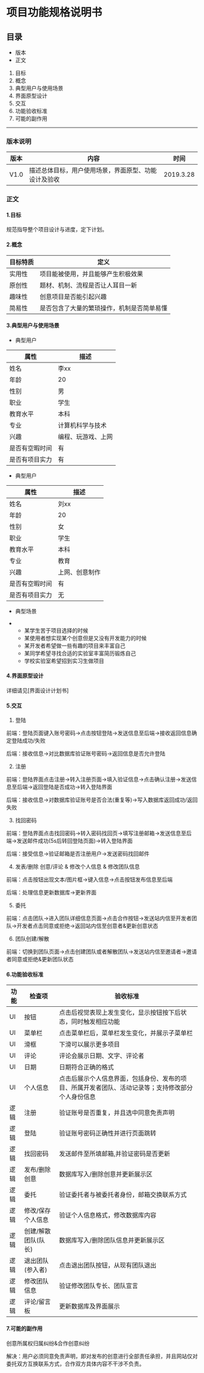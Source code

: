 # 项目功能规格说明书		 

## 目录

- 版本
- 正文

1. 目标
2. 概念
3. 典型用户与使用场景
4. 界面原型设计
5. 交互
6. 功能验收标准
7. 可能的副作用

------

### 版本说明

| 版本 | 内容                                                 | 时间      |
| ---- | ---------------------------------------------------- | --------- |
| V1.0 | 描述总体目标，用户使用场景，界面原型、功能设计及验收 | 2019.3.28 |

### 正文

#### 1.目标

规范指导整个项目设计与进度，定下计划。

#### 2.概念

| 目标特质 | 定义                                       |
| -------- | ------------------------------------------ |
| 实用性   | 项目能被使用，并且能够产生积极效果         |
| 原创性   | 题材、机制、流程是否让人耳目一新           |
| 趣味性   | 创意项目是否能引起兴趣                     |
| 简易性   | 是否包含了大量的繁琐操作，机制是否简单易懂 |

#### 3.典型用户与使用场景

- 典型用户

| 属性           | 描述               |
| -------------- | ------------------ |
| 姓名           | 李xx               |
| 年龄           | 20                 |
| 性别           | 男                 |
| 职业           | 学生               |
| 教育水平       | 本科               |
| 专业           | 计算机科学与技术   |
| 兴趣           | 编程、玩游戏、上网 |
| 是否有空暇时间 | 有                 |
| 是否有项目实力 | 有                 |

- 典型用户

| 属性           | 描述           |
| -------------- | -------------- |
| 姓名           | 刘xx           |
| 年龄           | 20             |
| 性别           | 女             |
| 职业           | 学生           |
| 教育水平       | 本科           |
| 专业           | 教育           |
| 兴趣           | 上网、创意制作 |
| 是否有空暇时间 | 有             |
| 是否有项目实力 | 无             |

- 典型场景 

- - 某学生苦于项目选择的时候
  - 某使用者想实现某个创意但是又没有开发能力的时候
  - 某开发者希望做一些有趣的项目来丰富自己
  - 某同学希望寻找合适的实验室丰富简历锻炼自己
  - 学校实验室希望招到实习生做项目

#### 4.界面原型设计

详细请见[界面设计计划书]

#### 5.交互

1. 登陆

前端：登陆页面键入账号密码->点击按钮登陆->发送信息至后端->接收返回信息确定登陆成功/失败

后端：接收信息->对比数据库验证账号密码->返回信息是否允许登陆

2. 注册

前端：登陆界面点击注册->转入注册页面->填入验证信息->点击确认注册->发送信息至后端->返回登陆是否成功->转入登陆界面

后端：接收信息->对数据库验证账号是否合法(重复等)->写入数据库返回成功/返回失败

3. 找回密码

前端：登陆界面点击找回密码->转入密码找回页->填写注册邮箱->发送信息至后端->发送邮件成功(5s后转回登陆页面)->转入登陆界面

后端：接受信息->验证邮箱是否注册用户->发送密码找回邮件

4. 发表/删除 创意/评论  & 修改个人信息 & 修改团队信息

前端：点击按钮出现文本/图片框->键入信息->点击按钮发布信息至后端

后端：处理信息更新数据库->更新界面

5. 委托

前端：点击团队->进入团队详细信息页面->点击合作按钮->发送站内信至开发者团队->开发者点击同意或拒绝->返回站内信至创意者&更新创意状态

6. 团队创建/解散

前端：切换到团队页面->点击创建团队或者解散团队->发送站内信至邀请者->邀请者同意或拒绝&更新团队状态

#### 6.功能验收标准

| 功能 | 检查项              | 验收标准                                                     |
| ---- | ------------------- | ------------------------------------------------------------ |
| UI   | 按钮                | 点击后视觉表现上发生变化，显示按钮按下后状态，同时触发相应功能 |
| UI   | 菜单栏              | 点击菜单栏后，菜单栏发生变化，并展示子菜单栏                 |
| UI   | 滑框                | 下滑可以展示更多项目                                         |
| UI   | 评论                | 评论会展示日期、文字、评论者                                 |
| UI   | 日期                | 日期符合正确的格式                                           |
| UI   | 个人信息            | 点击后展示个人信息界面，包括身份、发布的项目、所属开发者团队、活动记录等；支持修改部分个人身份信息 |
| 逻辑 | 注册                | 验证账号是否重复，并且选中同意免责声明                       |
| 逻辑 | 登陆                | 验证账号密码正确性并进行页面跳转                             |
| 逻辑 | 找回密码            | 发送邮件至所填邮箱,并验证密码是否更新                        |
| 逻辑 | 发布/删除创意       | 数据库写入/删除创意并更新展示区                              |
| 逻辑 | 委托                | 验证委托者与被委托者身份，邮箱交换联系方式                   |
| 逻辑 | 修改/保存个人信息   | 验证个人信息格式，修改数据库内容                             |
| 逻辑 | 创建/解散团队(队长) | 数据库写入/删除团队信息并更新展示区                          |
| 逻辑 | 退出团队(参入者)    | 点击退出团队按钮，从现有团队退出                             |
| 逻辑 | 修改团队信息        | 验证修改团队专长、团队宣言                                   |
| 逻辑 | 评论/留言板         | 更新数据库及界面展示                                         |

#### 7.可能的副作用

创意所属权归属纠纷&合作创意纠纷

解决：用户必须同意免责声明，即对发布的创意进行全部责任承担，并且网站仅对委托双方互换联系方式，合作双方具体内容不干涉不负责。
